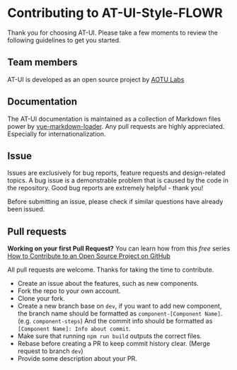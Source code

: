 # Contributing to AT-UI-Style-FLOWR

Thank you for choosing AT-UI. Please take a few moments to review the following guidelines to get you started.

## Team members

AT-UI is developed as an open source project by [AOTU Labs](https://aotu.io/)

## Documentation

The AT-UI documentation is maintained as a collection of Markdown files power by [vue-markdown-loader](https://www.npmjs.com/package/vue-markdown-loader). Any pull requests are highly appreciated. Especially for internationalization.

## Issue

Issues are exclusively for bug reports, feature requests and design-related topics. A bug issue is a demonstrable problem that is caused by the code in the repository. Good bug reports are extremely helpful - thank you!

Before submitting an issue, please check if similar questions have already been issued.

## Pull requests

**Working on your first Pull Request?** You can learn how from this _free_ series
[How to Contribute to an Open Source Project on GitHub](https://egghead.io/series/how-to-contribute-to-an-open-source-project-on-github)

All pull requests are welcome. Thanks for taking the time to contribute.

- Create an issue about the features, such as new components.
- Fork the repo to your own account.
- Clone your fork.
- Create a new branch base on `dev`, if you want to add new component, the branch name should be formatted as `component-[Component Name]`. (e.g. `component-steps`) And the commit info should be formatted as `[Component Name]: Info about commit`.
- Make sure that running `npm run build` outputs the correct files.
- Rebase before creating a PR to keep commit history clear. (Merge request to branch `dev`)
- Provide some description about your PR.
